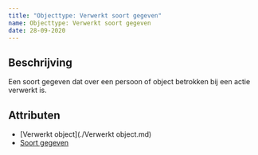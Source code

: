 ```yaml
---
title: "Objecttype: Verwerkt soort gegeven"
name: Objecttype: Verwerkt soort gegeven
date: 28-09-2020
---
```

## Beschrijving
Een soort gegeven dat over een persoon of object betrokken bij een actie verwerkt is.

## Attributen
- [Verwerkt object](./Verwerkt object.md)
- [Soort gegeven](./attributen/Soort_gegeven.md)
